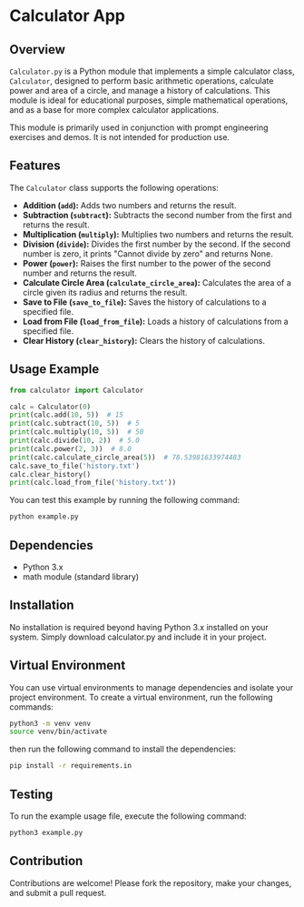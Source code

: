 # Calculator App

## Overview

`Calculator.py` is a Python module that implements a simple calculator class, `Calculator`, designed to perform basic arithmetic operations, calculate power and area of a circle, and manage a history of calculations. This module is ideal for educational purposes, simple mathematical operations, and as a base for more complex calculator applications.

This module is primarily used in conjunction with prompt engineering exercises and demos. It is not intended for production use.

## Features

The `Calculator` class supports the following operations:

- **Addition (`add`):** Adds two numbers and returns the result.
- **Subtraction (`subtract`):** Subtracts the second number from the first and returns the result.
- **Multiplication (`multiply`):** Multiplies two numbers and returns the result.
- **Division (`divide`):** Divides the first number by the second. If the second number is zero, it prints "Cannot divide by zero" and returns None.
- **Power (`power`):** Raises the first number to the power of the second number and returns the result.
- **Calculate Circle Area (`calculate_circle_area`):** Calculates the area of a circle given its radius and returns the result.
- **Save to File (`save_to_file`):** Saves the history of calculations to a specified file.
- **Load from File (`load_from_file`):** Loads a history of calculations from a specified file.
- **Clear History (`clear_history`):** Clears the history of calculations.

## Usage Example

```python
from calculator import Calculator

calc = Calculator(0)
print(calc.add(10, 5))  # 15
print(calc.subtract(10, 5))  # 5
print(calc.multiply(10, 5))  # 50
print(calc.divide(10, 2))  # 5.0
print(calc.power(2, 3))  # 8.0
print(calc.calculate_circle_area(5))  # 78.53981633974483
calc.save_to_file('history.txt')
calc.clear_history()
print(calc.load_from_file('history.txt')) 
```

You can test this example by running the following command:

```bash
python example.py
```

## Dependencies

- Python 3.x
- math module (standard library)

## Installation

No installation is required beyond having Python 3.x installed on your system. Simply download calculator.py and include it in your project.

## Virtual Environment

You can use virtual environments to manage dependencies and isolate your project environment. To create a virtual environment, run the following commands:

```bash
python3 -m venv venv
source venv/bin/activate
```

then run the following command to install the dependencies:

```bash
pip install -r requirements.in
```

## Testing

To run the example usage file, execute the following command:

```bash
python3 example.py
```

## Contribution

Contributions are welcome! Please fork the repository, make your changes, and submit a pull request.

